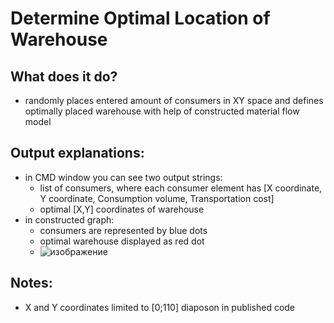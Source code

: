# Determine Optimal Location of Warehouse
## What does it do?
- randomly places entered amount of consumers in XY space and defines optimally placed warehouse with help of constructed material flow model

## Output explanations:
- in CMD window you can see two output strings:
  - list of consumers, where each consumer element has [X coordinate, Y coordinate, Consumption volume, Transportation cost]
  - optimal [X,Y] coordinates of warehouse
- in constructed graph:
  - consumers are represented by blue dots
  - optimal warehouse displayed as red dot
  - ![изображение](https://github.com/jacowci61/Determine-Optimal-Location-of-Warehouse/assets/67823534/1fd6a071-29de-4e2e-b3bd-a642f7118860)

 
## Notes:
- X and Y coordinates limited to [0;110] diaposon in published code

